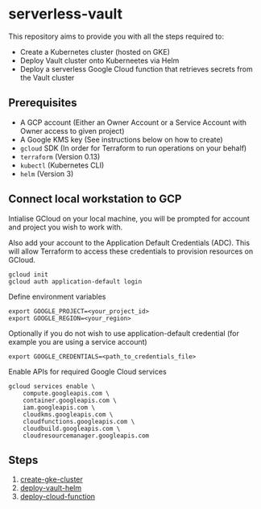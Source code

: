 # serverless-vault
This repository aims to provide you with all the steps required to:

- Create a Kubernetes cluster (hosted on GKE) 
- Deploy Vault cluster onto Kuberneetes via Helm
- Deploy a serverless Google Cloud function that retrieves secrets from the Vault cluster 


## Prerequisites

- A GCP account (Either an Owner Account or a Service Account with Owner access to given project)
- A Google KMS key (See instructions below on how to create)  
- `gcloud` SDK (In order for Terraform to run operations on your behalf)
- `terraform` (Version 0.13)
- `kubectl` (Kubernetes CLI)
- `helm` (Version 3)

## Connect local workstation to GCP 

Intialise GCloud on your local machine, you will be prompted for account and project you wish to work with.

Also add your account to the Application Default Credentials (ADC). This will allow Terraform to access these credentials to provision resources on GCloud.

    gcloud init
    gcloud auth application-default login

Define environment variables

    export GOOGLE_PROJECT=<your_project_id>
    export GOOGLE_REGION=<your_region>

Optionally if you do not wish to use application-default credential (for example you are using a service account)

    export GOOGLE_CREDENTIALS=<path_to_credentials_file> 

Enable APIs for required Google Cloud services
    
    gcloud services enable \
        compute.googleapis.com \
        container.googleapis.com \
        iam.googleapis.com \
        cloudkms.googleapis.com \
        cloudfunctions.googleapis.com \
        cloudbuild.googleapis.com \
        cloudresourcemanager.googleapis.com

## Steps

1.  [create-gke-cluster](https://github.com/robertpountney92/serverless-vault/tree/master/terraform/gke-cluster/README.md)
2.  [deploy-vault-helm](https://github.com/robertpountney92/serverless-vault/tree/master/terraform/vault-helm/README.md)
3.  [deploy-cloud-function](https://github.com/robertpountney92/serverless-vault/tree/master/terraform/google-cloud-functions/README.md)